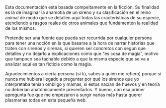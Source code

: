 Esta documentación está basada compeltamente en la ficción. Su finalidad es la de imaginar la anamotía de un sireno y su clasificación en el reino animal de modo que se detallen aquí todas las cracterísticas de su especie, atendiendo a rasgos reales de otros animales que fundamenten la realidad de los mismos.

Pretende ser una fuente que pueda ser recurrida por cualquier persona para tener una noción en la que basarse a la hora de narrar historias que traten con sirenos y sirenas, si quieren ser concretos con según que detalles y no dejarlo a explicaciones como que "es cosa de magia", motivo que tampoco sea tachable debido a que la misma especie que se va a analizar aquí es tan ficticia como la magia.

Agradecimientos a cierta persona (sí tú, sabes a quién me refiero) porque si nunca me hubiera llegado a preguntar por qué los sirenos que yo interpretaba tenían ombligo y mamas, si éstos nacían de huevos y en teoría no deberían anatómicamente presentarlos. Y bueno, con esa primer apregunta fue que me empezaron a surgir varias más hasta querer plasmarlas todas en esta pequeña web.